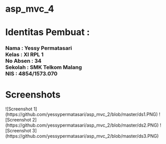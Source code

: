 # asp_mvc_4
<h1>Identitas Pembuat : </h1>
<h3>Nama      : Yessy Permatasari
<br>Kelas     : XI RPL 1
<br>No Absen  : 34
<br>Sekolah   : SMK Telkom Malang
<br>NIS       : 4854/1573.070 </h3>
<h1>Screenshots</h1>
![Screenshot 1](https://github.com/yessypermatasari/asp_mvc_2/blob/master/ds1.PNG)
![Screenshot 2](https://github.com/yessypermatasari/asp_mvc_2/blob/master/ds2.PNG)
![Screenshot 3](https://github.com/yessypermatasari/asp_mvc_2/blob/master/ds3.PNG)
